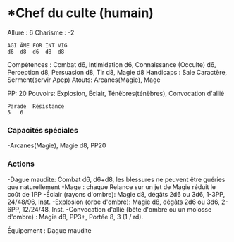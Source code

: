 # *Chef du culte (humain)

Allure : 6
Charisme : -2

	AGI	ÂME	FOR	INT	VIG
	d6	d8	d6	d8 	d8

Compétences : Combat d6, Intimidation d6, Connaissance (Occulte) d6, Perception d8, Persuasion d8, Tir d8, Magie d8
Handicaps : Sale Caractère, Serment(servir Apep)
Atouts: Arcanes(Magie), Mage

PP: 20
Pouvoirs: Explosion, Éclair, Ténèbres(ténèbres), Convocation d'allié 

	Parade	Résistance
	5   6
### Capacités spéciales
-Arcanes(Magie), Magie d8, PP20

### Actions
-Dague maudite: Combat d6, d6+d8, les blessures ne peuvent être guéries que naturellement
-Mage : chaque Relance sur un jet de Magie réduit le coût de 1PP
-Éclair (rayons d'ombre): Magie d8, dégâts 2d6 ou 3d6, 1-3PP, 24/48/96, Inst.
-Explosion (orbe d'ombre): Magie d8, dégâts 2d6 ou 3d6, 2-6PP, 12/24/48, Inst.
-Convocation d'allié (bête d'ombre ou un molosse d'ombre) : Magie d8, PP3+, Portée 8, 3 (1 / rd).

Équipement : Dague maudite
